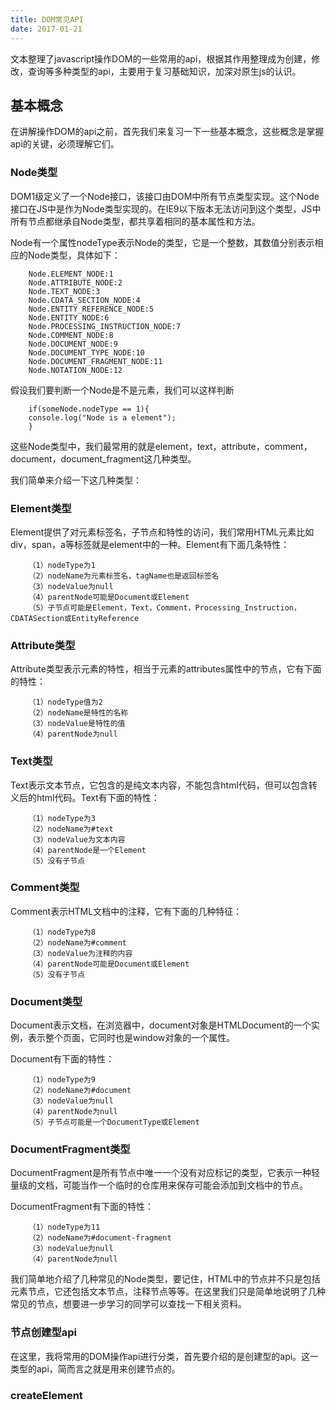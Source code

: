 ```yaml
---
title: DOM常见API
date: 2017-01-21 
---
```

文本整理了javascript操作DOM的一些常用的api，根据其作用整理成为创建，修改，查询等多种类型的api，主要用于复习基础知识，加深对原生js的认识。

## 基本概念
在讲解操作DOM的api之前，首先我们来复习一下一些基本概念，这些概念是掌握api的关键，必须理解它们。

### Node类型
DOM1级定义了一个Node接口，该接口由DOM中所有节点类型实现。这个Node接口在JS中是作为Node类型实现的。在IE9以下版本无法访问到这个类型，JS中所有节点都继承自Node类型，都共享着相同的基本属性和方法。

Node有一个属性nodeType表示Node的类型，它是一个整数，其数值分别表示相应的Node类型，具体如下：

        Node.ELEMENT_NODE:1
        Node.ATTRIBUTE_NODE:2
        Node.TEXT_NODE:3
        Node.CDATA_SECTION_NODE:4
        Node.ENTITY_REFERENCE_NODE:5
        Node.ENTITY_NODE:6
        Node.PROCESSING_INSTRUCTION_NODE:7
        Node.COMMENT_NODE:8
        Node.DOCUMENT_NODE:9
        Node.DOCUMENT_TYPE_NODE:10
        Node.DOCUMENT_FRAGMENT_NODE:11
        Node.NOTATION_NODE:12

假设我们要判断一个Node是不是元素，我们可以这样判断

        if(someNode.nodeType == 1){
        console.log("Node is a element");
        }

这些Node类型中，我们最常用的就是element，text，attribute，comment，document，document_fragment这几种类型。

我们简单来介绍一下这几种类型：

### Element类型

Element提供了对元素标签名，子节点和特性的访问，我们常用HTML元素比如div，span，a等标签就是element中的一种。Element有下面几条特性：

        （1）nodeType为1
        （2）nodeName为元素标签名，tagName也是返回标签名
        （3）nodeValue为null
        （4）parentNode可能是Document或Element
        （5）子节点可能是Element，Text，Comment，Processing_Instruction，CDATASection或EntityReference

### Attribute类型

Attribute类型表示元素的特性，相当于元素的attributes属性中的节点，它有下面的特性：

        （1）nodeType值为2
        （2）nodeName是特性的名称
        （3）nodeValue是特性的值
        （4）parentNode为null

### Text类型

Text表示文本节点，它包含的是纯文本内容，不能包含html代码，但可以包含转义后的html代码。Text有下面的特性：

        （1）nodeType为3
        （2）nodeName为#text
        （3）nodeValue为文本内容
        （4）parentNode是一个Element
        （5）没有子节点

### Comment类型

Comment表示HTML文档中的注释，它有下面的几种特征：

        （1）nodeType为8
        （2）nodeName为#comment
        （3）nodeValue为注释的内容
        （4）parentNode可能是Document或Element
        （5）没有子节点

### Document类型

Document表示文档，在浏览器中，document对象是HTMLDocument的一个实例，表示整个页面，它同时也是window对象的一个属性。

Document有下面的特性：

        （1）nodeType为9
        （2）nodeName为#document
        （3）nodeValue为null
        （4）parentNode为null
        （5）子节点可能是一个DocumentType或Element

### DocumentFragment类型

DocumentFragment是所有节点中唯一一个没有对应标记的类型，它表示一种轻量级的文档，可能当作一个临时的仓库用来保存可能会添加到文档中的节点。

DocumentFragment有下面的特性：

        （1）nodeType为11
        （2）nodeName为#document-fragment
        （3）nodeValue为null
        （4）parentNode为null

我们简单地介绍了几种常见的Node类型，要记住，HTML中的节点并不只是包括元素节点，它还包括文本节点，注释节点等等。在这里我们只是简单地说明了几种常见的节点，想要进一步学习的同学可以查找一下相关资料。

### 节点创建型api

在这里，我将常用的DOM操作api进行分类，首先要介绍的是创建型的api。这一类型的api，简而言之就是用来创建节点的。

### createElement






